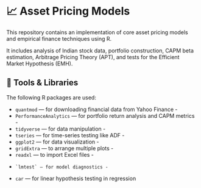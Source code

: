 
# 📈 Asset Pricing Models 
This repository contains an implementation of core asset pricing models and empirical finance techniques using R. 

It includes analysis of Indian stock data, portfolio construction, CAPM beta estimation, Arbitrage Pricing Theory (APT), and tests for the Efficient Market Hypothesis (EMH).

## 🧰 Tools & Libraries
The following R packages are used:
- `quantmod` — for downloading financial data from Yahoo Finance -
-  `PerformanceAnalytics` — for portfolio return analysis and CAPM metrics -
- `tidyverse` — for data manipulation -
-  `tseries` — for time-series testing like ADF -
-   `ggplot2` — for data visualization -
-    `gridExtra` — to arrange multiple plots -
-    `readxl` — to import Excel files -
-     `lmtest` — for model diagnostics -
-  `car` — for linear hypothesis testing in regression
